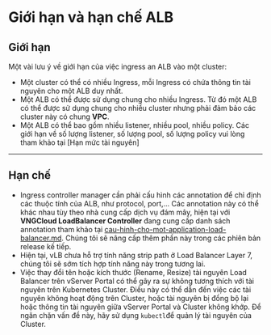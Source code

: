 # Giới hạn và hạn chế ALB

## Giới hạn 

Một vài lưu ý về giới hạn của việc ingress an ALB vào một cluster:

* Một cluster có thể có nhiều Ingress, mỗi Ingress có chứa thông tin tài nguyên cho một ALB duy nhất.
* Một ALB có thể được sử dụng chung cho nhiều Ingress. Từ đó một ALB có thể được sử dụng chung cho nhiều cluster nhưng phải đảm bảo các cluster này có chung **VPC**.
* Một ALB có thể bao gồm nhiều listener, nhiều pool, nhiều policy. Các giới hạn về số lượng listener, số lượng pool, số lượng policy vui lòng tham khảo tại \[Hạn mức tài nguyên]

***

## Hạn chế 

* Ingress controller manager cần phải cấu hình các annotation để chỉ định các thuộc tính của ALB, như protocol, port,... Các annotation này có thể khác nhau tùy theo nhà cung cấp dịch vụ đám mây, hiện tại với **VNGCloud LoadBalancer Controller** đang cung cấp danh sách annotation tham khảo tại [cau-hinh-cho-mot-application-load-balancer.md](https://docs.vngcloud.vn/vng-cloud-document/vn/vks/network/lam-viec-voi-application-load-balancer-alb/cau-hinh-cho-mot-application-load-balancer.md "mention"). Chúng tôi sẽ nâng cấp thêm phần này trong các phiên bản release kế tiếp.
* Hiện tại, vLB chưa hỗ trợ tính năng strip path ở Load Balancer Layer 7, chúng tôi sẽ sớm tích hợp tính năng này trong tương lai.
* Việc thay đổi tên hoặc kích thước (Rename, Resize) tài nguyên Load Balancer trên vServer Portal có thể gây ra sự không tương thích với tài nguyên trên Kubernetes Cluster. Điều này có thể dẫn đến việc các tài nguyên không hoạt động trên Cluster, hoặc tài nguyên bị đồng bộ lại hoặc thông tin tài nguyên giữa vServer Portal và Cluster không khớp. Để ngăn chặn vấn đề này, hãy sử dụng `kubectl`để quản lý tài nguyên của Cluster.
